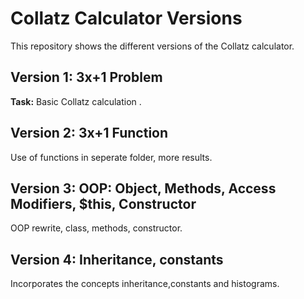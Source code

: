 <h1>Collatz Calculator Versions</h1>
<p>This repository shows the different versions of the Collatz calculator.</p>
<h2>Version 1: 3x+1 Problem</h2>
<p><strong>Task:</strong> Basic Collatz calculation .</p>
<h2>Version 2: 3x+1 Function</h2>
<p>Use of functions in seperate folder, more results.</p>
<h2>Version 3: OOP: Object, Methods, Access Modifiers, $this, Constructor</h2>
<p>OOP rewrite, class, methods, constructor.</p>
<h2>Version 4: Inheritance, constants</h2>
<p>Incorporates the concepts inheritance,constants and histograms.</p>
